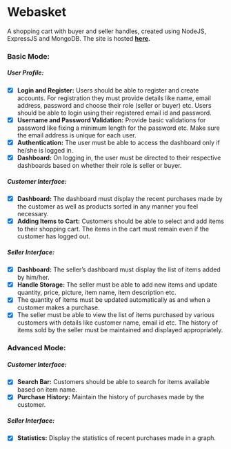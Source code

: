 # Webasket
A shopping cart with buyer and seller handles, created using NodeJS, ExpressJS and MongoDB. The site is hosted **[here](https://webasket.herokuapp.com/).**

### Basic Mode:
##### User Profile: 
- [x] **Login and Register:** Users should be able to register and create accounts. For registration they must provide details like name, email address, password and choose their role (seller or buyer) etc. Users should be able to login using their registered email id and password.
- [x] **Username and Password Validation:** Provide basic validations for password like fixing a minimum length for the password etc. Make sure the email address is unique for each user.
- [x] **Authentication:** The user must be able to access the dashboard only if he/she is logged in.
- [x] **Dashboard:** On logging in, the user must be directed to their respective dashboards based on whether their role is seller or buyer.

##### Customer Interface:
- [x] **Dashboard:** The dashboard must display the recent purchases made by the customer as well as products sorted in any manner you feel necessary.
- [x] **Adding Items to Cart:** Customers should be able to select and add items to their shopping cart. The items in the cart must remain even if the customer has logged out.

##### Seller Interface: 
- [x] **Dashboard:** The seller’s dashboard must display the list of items added by him/her.
- [x] **Handle Storage:** The seller must be able to add new items and update quantity, price, picture, item name, item description etc.
- [x] The quantity of items must be updated automatically as and when a customer makes a purchase.
- [x] The seller must be able to view the list of items purchased by various customers with details like customer name, email id etc. The history of items sold by the seller must be maintained and displayed appropriately.

### Advanced Mode:
##### Customer Interface: 
- [x] **Search Bar:** Customers should be able to search for items available based on item name. 
- [x] **Purchase History:** Maintain the history of purchases made by the customer.

##### Seller Interface:
- [x] **Statistics:** Display the statistics of recent purchases made in a graph. 
